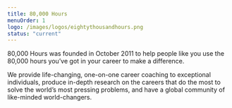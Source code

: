 ```yaml
---
title: 80,000 Hours
menuOrder: 1
logo: /images/logos/eightythousandhours.png
status: "current"
---
```

80,000 Hours was founded in October 2011 to help people like you use the 80,000 hours you’ve got in your career to make a difference.

We provide life-changing, one-on-one career coaching to exceptional individuals, produce in-depth research on the careers that do the most to solve the world’s most pressing problems, and have a global community of like-minded world-changers.